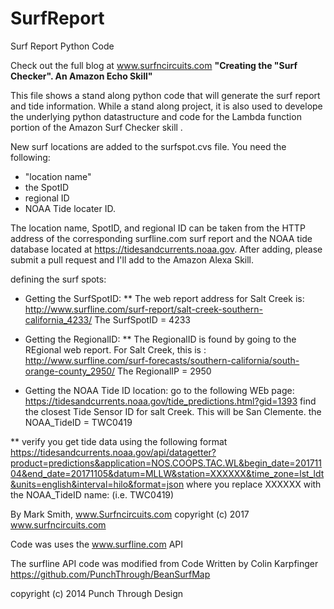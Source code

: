 # SurfReport
Surf Report Python Code

Check out the full blog at www.surfncircuits.com
**"Creating the "Surf Checker".  An Amazon Echo Skill"**

This file shows a stand along python code that will generate the surf report and tide information.   While a stand along project, it is also used to develope the underlying python datastructure and code for the Lambda function portion of the Amazon Surf Checker skill .         

New surf locations are added to the surfspot.cvs file.  You need the following:
* "location name"
* the SpotID
* regional ID
* NOAA Tide locater ID.    
 
The location name, SpotID, and regional ID can be taken from the HTTP address of the corresponding surfline.com surf report and the NOAA tide database located at https://tidesandcurrents.noaa.gov.  After adding, please submit a pull request and I'll add to the Amazon Alexa Skill.   

defining the surf spots:

* Getting the SurfSpotID:
** The web report address for Salt Creek is: http://www.surfline.com/surf-report/salt-creek-southern-california_4233/
The SurfSpotID = 4233

* Getting the RegionalID:
**  The RegionalID is found by going to the REgional web report.  For Salt Creek, this is :
http://www.surfline.com/surf-forecasts/southern-california/south-orange-county_2950/
The RegionalIP = 2950

* Getting the NOAA Tide ID location: 
 go to the following WEb page:
 https://tidesandcurrents.noaa.gov/tide_predictions.html?gid=1393
find the closest Tide Sensor ID for salt Creek.   This will be San Clemente. 
the NOAA_TideID = TWC0419 

** verify you get tide data using the following format
 https://tidesandcurrents.noaa.gov/api/datagetter?product=predictions&application=NOS.COOPS.TAC.WL&begin_date=20171104&end_date=20171105&datum=MLLW&station=XXXXXX&time_zone=lst_ldt&units=english&interval=hilo&format=json 
   where you replace XXXXXX with the NOAA_TideID name: (i.e. TWC0419)
  
By Mark Smith, www.Surfncircuits.com
copyright (c) 2017 www.surfncircuits.com

Code was  uses the www.surfline.com API
 
The surfline API code was modified from 
Code Written by Colin Karpfinger
https://github.com/PunchThrough/BeanSurfMap

copyright (c) 2014 Punch Through Design

